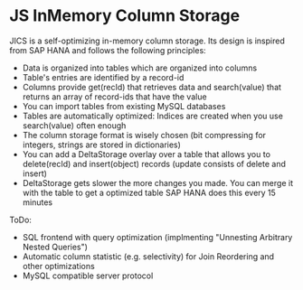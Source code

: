JS InMemory Column Storage
==========================
JICS is a self-optimizing in-memory column storage. Its design is inspired from SAP HANA and follows the following principles:
- Data is organized into tables which are organized into columns
- Table's entries are identified by a record-id
- Columns provide get(recId) that retrieves data and search(value) that returns an array of record-ids that have the value
- You can import tables from existing MySQL databases
- Tables are automatically optimized: Indices are created when you use search(value) often enough
- The column storage format is wisely chosen (bit compressing for integers, strings are stored in dictionaries)
- You can add a DeltaStorage overlay over a table that allows you to delete(recId) and insert(object) records (update consists of delete and insert)
- DeltaStorage gets slower the more changes you made. You can merge it with the table to get a optimized table SAP HANA does this every 15 minutes

ToDo:
- SQL frontend with query optimization (implmenting "Unnesting Arbitrary Nested Queries")
- Automatic column statistic (e.g. selectivity) for Join Reordering and other optimizations
- MySQL compatible server protocol
